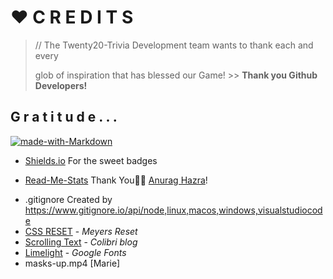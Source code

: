 # ❤️ C R E D I T S

> // The Twenty20-Trivia Development team wants to thank each and every
>
> glob of inspiration that has blessed our Game!  >> **Thank you Github Developers!**

## G r a t i t u d e . . .

[![made-with-Markdown](https://img.shields.io/badge/Made%20with-Markdown-1f425f.svg)](http://commonmark.org)

+ [Shields.io](https://shields.io/) For the sweet badges

* [Read-Me-Stats](https://github.com/anuraghazra/github-readme-stats#github-extra-pins) Thank You🙏🏾 [Anurag Hazra](https://github.com/anuraghazra)!

+ .gitignore Created by https://www.gitignore.io/api/node,linux,macos,windows,visualstudiocode
+ [CSS RESET](https://meyerweb.com/eric/tools/css/reset/) - *Meyers Reset*
+ [Scrolling Text](https://colibriwp.com/blog/scrolling-text/) - *Colibri blog*
+ [Limelight](https://fonts.google.com/specimen/Limelight?preview.text=Twenty20%20Trivia%E2%84%A2%EF%B8%8F&preview.text_type=custom#standard-styles) - *Google Fonts*
+ masks-up.mp4 [Marie]
